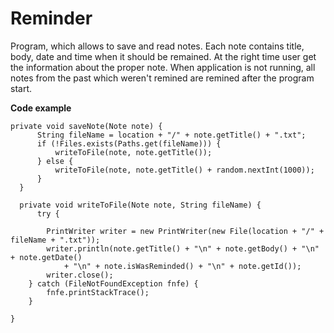 # Reminder

Program, which allows to save and read notes. Each note contains title, body, date and time when it should be remained. 
At the right time user get the information about the proper note. When application is not running, all notes from the past which weren't remined are remined after the program start.

<b>Code example</b>
  
    private void saveNote(Note note) {
          String fileName = location + "/" + note.getTitle() + ".txt";
          if (!Files.exists(Paths.get(fileName))) {
              writeToFile(note, note.getTitle());
          } else {
              writeToFile(note, note.getTitle() + random.nextInt(1000));
          }
      }

      private void writeToFile(Note note, String fileName) {
          try {

            PrintWriter writer = new PrintWriter(new File(location + "/" + fileName + ".txt"));
            writer.println(note.getTitle() + "\n" + note.getBody() + "\n" + note.getDate()
                + "\n" + note.isWasReminded() + "\n" + note.getId());
            writer.close();
        } catch (FileNotFoundException fnfe) {
            fnfe.printStackTrace();
        }

    }
